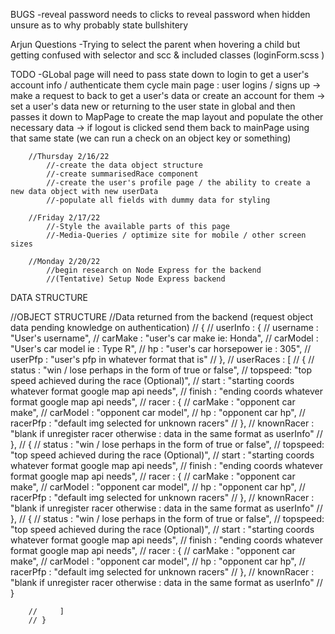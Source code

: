 BUGS
    -reveal password needs to clicks to reveal password when hidden unsure as to why 
    probably state bullshitery 







Arjun Questions 
    -Trying to select the parent when hovering a child but getting confused with selector and scc & included classes 
    (loginForm.scss )






TODO 
    -GLobal page will need to pass state down to login to get a user's account info / authenticate them 
        cycle 
            main page : user logins / signs up -> make a request to back to get a user's data or create an account for them -> set a user's data new or returning to the user state in global and then passes it down to MapPage 
            to create the map layout and populate the other necessary data -> if logout is clicked send them back to mainPage using that same state (we can run a check on an object key or something)





        //Thursday 2/16/22
            //-create the data object structure
            //-create summarisedRace component
            //-create the user's profile page / the ability to create a new data object with new userData
            //-populate all fields with dummy data for styling 

        //Friday 2/17/22
            //-Style the available parts of this page 
            //-Media-Queries / optimize site for mobile / other screen sizes 
        
        //Monday 2/20/22
            //begin research on Node Express for the backend 
            //(Tentative) Setup Node Express backend 




DATA STRUCTURE 

//OBJECT STRUCTURE 
        //Data returned from the backend (request object data pending knowledge on authentication)
        // {
        //     userInfo : {
        //         username : "User's username",
        //         carMake : "user's car make ie: Honda",
        //         carModel : "User's car model ie : Type R",
        //         hp : "user's car horsepower ie : 305",
        //         userPfp : "user's pfp in whatever format that is"
        //     },
        //     userRaces : [
        //         {
        //             status : "win / lose perhaps in the form of true or false",
        //             topspeed: "top speed achieved during the race (Optional)",
        //             start : "starting coords whatever format google map api needs",
        //             finish : "ending coords whatever format google map api needs",
        //             racer : {
        //                 carMake : "opponent car make",
        //                 carModel : "opponent car model",
        //                 hp : "opponent car hp",
        //                 racerPfp : "default img selected for unknown racers"
        //             },
        //             knownRacer : "blank if unregister racer otherwise : data in the same format as userInfo"
        //         },
        //         {
        //             status : "win / lose perhaps in the form of true or false",
        //             topspeed: "top speed achieved during the race (Optional)",
        //             start : "starting coords whatever format google map api needs",
        //             finish : "ending coords whatever format google map api needs",
        //             racer : {
        //                 carMake : "opponent car make",
        //                 carModel : "opponent car model",
        //                 hp : "opponent car hp",
        //                 racerPfp : "default img selected for unknown racers"
        //             },
        //             knownRacer : "blank if unregister racer otherwise : data in the same format as userInfo"
        //         },
        //         {
        //             status : "win / lose perhaps in the form of true or false",
        //             topspeed: "top speed achieved during the race (Optional)",
        //             start : "starting coords whatever format google map api needs",
        //             finish : "ending coords whatever format google map api needs",
        //             racer : {
        //                 carMake : "opponent car make",
        //                 carModel : "opponent car model",
        //                 hp : "opponent car hp",
        //                 racerPfp : "default img selected for unknown racers"
        //             },
        //             knownRacer : "blank if unregister racer otherwise : data in the same format as userInfo"
        //         }

        //     ]
        // }

